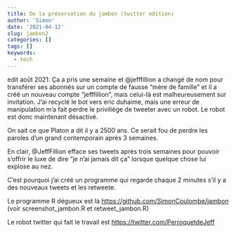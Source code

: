 ```yaml
---
title: De la préservation du jambon (twitter edition)
author: 'Simon'
date: '2021-04-12'
slug: jambon2
categories: []
tags: []
keywords:
  - tech
---
```




<script src="{{< blogdown/postref >}}index_files/header-attrs/header-attrs.js"></script>


<p>edit août 2021: Ça a pris une semaine et <span class="citation">@jefffillion</span> a changé de nom pour transférer ses abonnés sur un compte de fausse “mère de famille” et il a créé un nouveau compte “jefffillion”, mais celui-là est malheureusement sur invitation. J’ai recyclé le bot vers eric duhaime, mais une erreur de manipulation m’a fait perdre le priviliège de tweeter avec un robot. Le robot est donc maintenant désactivé.</p>
<p>On sait ce que Platon a dit il y a 2500 ans. Ce serait fou de perdre les paroles d’un grand contemporain après 3 semaines.</p>
<p>En clair, <span class="citation">@JeffFillion</span> efface ses tweets après trois semaines pour pouvoir s’offrir le luxe de dire “je n’ai jamais dit ça” lorsque quelque chose lui explose au nez.</p>
<p>C’est pourquoi j’ai créé un programme qui regarde chaque 2 minutes s’il y a des nouveaux tweets et les retweete.</p>
<p>Le programme R dégueux est là <a href="https://github.com/SimonCoulombe/jambon" class="uri">https://github.com/SimonCoulombe/jambon</a>
(voir screenshot_jambon.R et retweet_jambon.R)</p>
<p>Le robot twitter qui fait le travail est <a href="https://twitter.com/PerroquetdeJeff" class="uri">https://twitter.com/PerroquetdeJeff</a></p>
